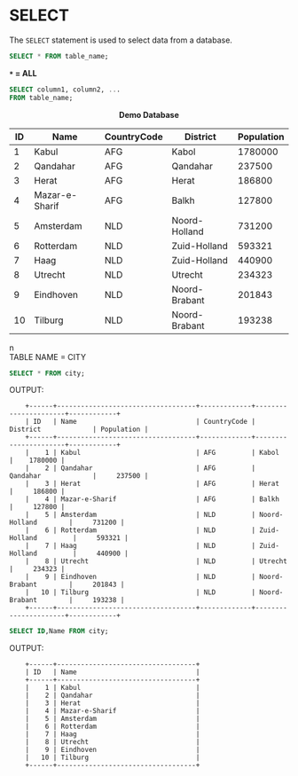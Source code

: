 # SELECT

The `SELECT` statement is used to select data from a database.

```sql
SELECT * FROM table_name;
```

**`*` = ALL**

```sql
SELECT column1, column2, ...
FROM table_name;
```

**<center>Demo Database</center>**

| ID  | Name           | CountryCode | District      | Population |
| --- | -------------- | ----------- | ------------- | ---------- |
| 1   | Kabul          | AFG         | Kabol         | 1780000    |
| 2   | Qandahar       | AFG         | Qandahar      | 237500     |
| 3   | Herat          | AFG         | Herat         | 186800     |
| 4   | Mazar-e-Sharif | AFG         | Balkh         | 127800     |
| 5   | Amsterdam      | NLD         | Noord-Holland | 731200     |
| 6   | Rotterdam      | NLD         | Zuid-Holland  | 593321     |
| 7   | Haag           | NLD         | Zuid-Holland  | 440900     |
| 8   | Utrecht        | NLD         | Utrecht       | 234323     |
| 9   | Eindhoven      | NLD         | Noord-Brabant | 201843     |
| 10  | Tilburg        | NLD         | Noord-Brabant | 193238     |

n  
TABLE NAME = CITY

```sql
SELECT * FROM city;
```

OUTPUT:

        +------+-----------------------------------+-------------+----------------------+------------+
        | ID   | Name                              | CountryCode | District             | Population |
        +------+-----------------------------------+-------------+----------------------+------------+
        |    1 | Kabul                             | AFG         | Kabol                |    1780000 |
        |    2 | Qandahar                          | AFG         | Qandahar             |     237500 |
        |    3 | Herat                             | AFG         | Herat                |     186800 |
        |    4 | Mazar-e-Sharif                    | AFG         | Balkh                |     127800 |
        |    5 | Amsterdam                         | NLD         | Noord-Holland        |     731200 |
        |    6 | Rotterdam                         | NLD         | Zuid-Holland         |     593321 |
        |    7 | Haag                              | NLD         | Zuid-Holland         |     440900 |
        |    8 | Utrecht                           | NLD         | Utrecht              |     234323 |
        |    9 | Eindhoven                         | NLD         | Noord-Brabant        |     201843 |
        |   10 | Tilburg                           | NLD         | Noord-Brabant        |     193238 |
        +------+-----------------------------------+-------------+----------------------+------------+

```sql
SELECT ID,Name FROM city;
```

OUTPUT:

        +------+-----------------------------------+
        | ID   | Name                              |
        +------+-----------------------------------+
        |    1 | Kabul                             |
        |    2 | Qandahar                          |
        |    3 | Herat                             |
        |    4 | Mazar-e-Sharif                    |
        |    5 | Amsterdam                         |
        |    6 | Rotterdam                         |
        |    7 | Haag                              |
        |    8 | Utrecht                           |
        |    9 | Eindhoven                         |
        |   10 | Tilburg                           |
        +------+-----------------------------------+
